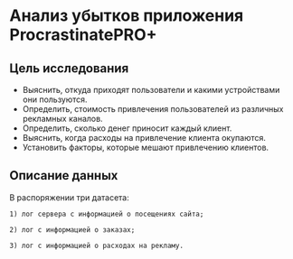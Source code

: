 # Анализ убытков приложения ProcrastinatePRO+

## Цель исследования
- Выяснить, откуда приходят пользователи и какими устройствами они пользуются.
- Определить, стоимость привлечения пользователей из различных рекламных каналов.
- Определить, сколько денег приносит каждый клиент.
- Выяснить, когда расходы на привлечение клиента окупаются.
- Установить факторы, которые мешают привлечению клиентов.

## Описание данных

В распоряжении три датасета: 

    1) лог сервера с информацией о посещениях сайта; 

    2) лог с информацией о заказах; 

    3) лог с информацией о расходах на рекламу.

